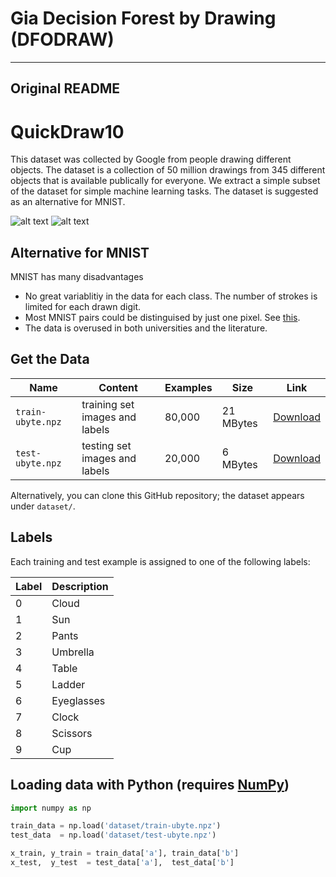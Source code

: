 
# Gia Decision Forest by Drawing (DFODRAW)


----
Original README
----

# QuickDraw10

This dataset was collected by Google from people drawing different objects. The dataset is a collection of 50 million drawings from 345 different objects that is available publically for everyone. We extract a simple subset of the dataset for simple machine learning tasks. The dataset is suggested as an alternative for MNIST. 

![alt text](https://raw.githubusercontent.com/zaidalyafeai/QuickDraw10/master/images/qd-img.png)
![alt text](https://raw.githubusercontent.com/zaidalyafeai/QuickDraw10/master/images/qd-tsne.png)

## Alternative for MNIST
MNIST has many disadvantages

*   No great variablitiy in the data for each class. The number of strokes is limited for each drawn digit. 
*  Most MNIST pairs could be distinguised by just one pixel. See [this](https://gist.github.com/dgrtwo/aaef94ecc6a60cd50322c0054cc04478). 
*  The data is overused in both universities and the literature. 

## Get the Data

| Name  | Content | Examples | Size | Link|
| --- | --- |--- | --- |--- |
| `train-ubyte.npz`  | training set images and labels  | 80,000|21 MBytes | [Download](https://github.com/zaidalyafeai/QuickDraw10/blob/master/dataset/train-ubyte.npz?raw=true)|
| `test-ubyte.npz`  | testing set images and labels  | 20,000|6  MBytes | [Download](https://github.com/zaidalyafeai/QuickDraw10/blob/master/dataset/test-ubyte.npz?raw=true)|

Alternatively, you can clone this GitHub repository; the dataset appears under `dataset/`.

## Labels
Each training and test example is assigned to one of the following labels:

| Label | Description |
| --- | --- |
| 0 | Cloud|
| 1 | Sun |
| 2 | Pants |
| 3 | Umbrella |
| 4 | Table |
| 5 | Ladder |
| 6 | Eyeglasses |
| 7 | Clock |
| 8 | Scissors |
| 9 | Cup|

## Loading data with Python (requires [NumPy](http://www.numpy.org/))

```python
import numpy as np

train_data = np.load('dataset/train-ubyte.npz')
test_data  = np.load('dataset/test-ubyte.npz')

x_train, y_train = train_data['a'], train_data['b']
x_test,  y_test  = test_data['a'],  test_data['b']
```
